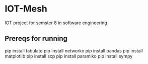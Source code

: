 # IOT-Mesh
IOT project for semster 8 in software engineering

## Prereqs for running ##

pip install tabulate
pip install networkx
pip install pandas
pip install matplotlib
pip install scp
pip install paramiko
pip install sympy